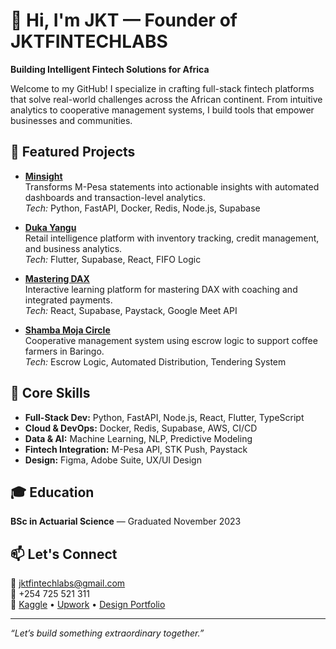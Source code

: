 # 👋 Hi, I'm JKT — Founder of JKTFINTECHLABS  
**Building Intelligent Fintech Solutions for Africa**

Welcome to my GitHub! I specialize in crafting full-stack fintech platforms that solve real-world challenges across the African continent. From intuitive analytics to cooperative management systems, I build tools that empower businesses and communities.

## 🚀 Featured Projects

- **[Minsight](#)**  
  Transforms M-Pesa statements into actionable insights with automated dashboards and transaction-level analytics.  
  _Tech:_ Python, FastAPI, Docker, Redis, Node.js, Supabase

- **[Duka Yangu](#)**  
  Retail intelligence platform with inventory tracking, credit management, and business analytics.  
  _Tech:_ Flutter, Supabase, React, FIFO Logic

- **[Mastering DAX](#)**  
  Interactive learning platform for mastering DAX with coaching and integrated payments.  
  _Tech:_ React, Supabase, Paystack, Google Meet API

- **[Shamba Moja Circle](#)**  
  Cooperative management system using escrow logic to support coffee farmers in Baringo.  
  _Tech:_ Escrow Logic, Automated Distribution, Tendering System

## 🧠 Core Skills

- **Full-Stack Dev:** Python, FastAPI, Node.js, React, Flutter, TypeScript  
- **Cloud & DevOps:** Docker, Redis, Supabase, AWS, CI/CD  
- **Data & AI:** Machine Learning, NLP, Predictive Modeling  
- **Fintech Integration:** M-Pesa API, STK Push, Paystack  
- **Design:** Figma, Adobe Suite, UX/UI Design

## 🎓 Education  
**BSc in Actuarial Science** — Graduated November 2023

## 📫 Let's Connect  
📧 jktfintechlabs@gmail.com  
📱 +254 725 521 311  
🔗 [Kaggle](#) • [Upwork](#) • [Design Portfolio](#)

---

_“Let’s build something extraordinary together.”_
